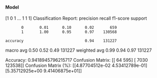 #### Model
[1 0 1 ... 1 1 1]
Classification Report:
              precision    recall  f1-score   support

           0       0.01      0.10      0.02       659
           1       1.00      0.95      0.97    130568

    accuracy                           0.94    131227
   macro avg       0.50      0.52      0.49    131227
weighted avg       0.99      0.94      0.97    131227

Accuracy: 0.9418945796215717
Confusion Matrix:
[[    64    595]
 [  7030 123538]]
Confusion Matrix (%):
[[4.87704512e-02 4.53412789e-01]
 [5.35712925e+00 9.41406875e+01]]
